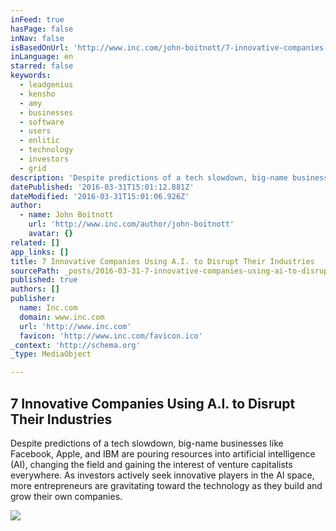 ```yaml
---
inFeed: true
hasPage: false
inNav: false
isBasedOnUrl: 'http://www.inc.com/john-boitnott/7-innovative-companies-using-ai-to-disrupt-their-industries.html'
inLanguage: en
starred: false
keywords:
  - leadgenius
  - kensho
  - amy
  - businesses
  - software
  - users
  - enlitic
  - technology
  - investors
  - grid
description: 'Despite predictions of a tech slowdown, big-name businesses like Facebook, Apple, and IBM are pouring resources into artificial intelligence (AI), changing the field and gaining the interest of venture capitalists everywhere. As investors actively seek innovative players in the AI space, more entrepreneurs are gravitating toward the technology as they build and grow their own companies.'
datePublished: '2016-03-31T15:01:12.881Z'
dateModified: '2016-03-31T15:01:06.926Z'
author:
  - name: John Boitnott
    url: 'http://www.inc.com/author/john-boitnott'
    avatar: {}
related: []
app_links: []
title: 7 Innovative Companies Using A.I. to Disrupt Their Industries
sourcePath: _posts/2016-03-31-7-innovative-companies-using-ai-to-disrupt-their-industrie.md
published: true
authors: []
publisher:
  name: Inc.com
  domain: www.inc.com
  url: 'http://www.inc.com'
  favicon: 'http://www.inc.com/favicon.ico'
_context: 'http://schema.org'
_type: MediaObject

---
```

<article style=""><h1>7 Innovative Companies Using A.I. to Disrupt Their Industries</h1><p>Despite predictions of a tech slowdown, big-name businesses like Facebook, Apple, and IBM are pouring resources into artificial intelligence (AI), changing the field and gaining the interest of venture capitalists everywhere. As investors actively seek innovative players in the AI space, more entrepreneurs are gravitating toward the technology as they build and grow their own companies.</p><img src="https://s3-us-west-2.amazonaws.com/the-grid-img/p/634b898dd415bbc333d5ac586f57c6806aaa7cf5.jpg" /></article>